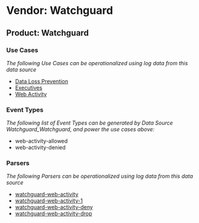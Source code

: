 Vendor: Watchguard
==================
Product: Watchguard
-------------------

### Use Cases

_The following Use Cases can be operationalized using log data from this data source_

* [Data Loss Prevention](../UseCases/usecase_data_loss_prevention.md)
* [Executives](../UseCases/usecase_executives.md)
* [Web Activity](../UseCases/usecase_web_activity.md)


### Event Types

_The following list of Event Types can be generated by Data Source Watchguard_Watchguard, and power the use cases above:_

- web-activity-allowed
- web-activity-denied


### Parsers

_The following Parsers can be operationalized using log data from this data source_

* [watchguard-web-activity](../Parsers/parserContent_watchguard-web-activity.md)
* [watchguard-web-activity-1](../Parsers/parserContent_watchguard-web-activity-1.md)
* [watchguard-web-activity-deny](../Parsers/parserContent_watchguard-web-activity-deny.md)
* [watchguard-web-activity-drop](../Parsers/parserContent_watchguard-web-activity-drop.md)
